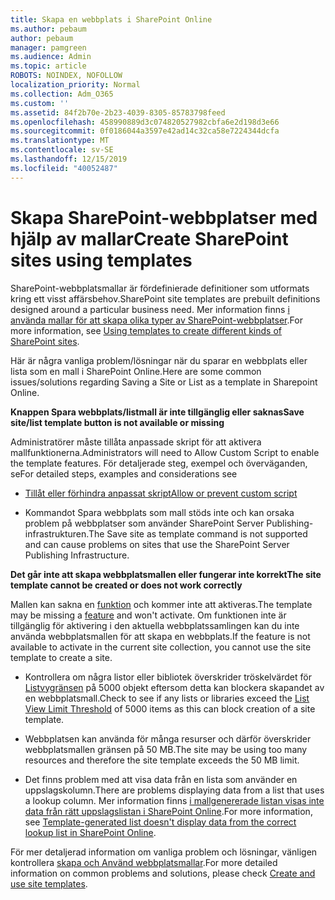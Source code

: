 ```yaml
---
title: Skapa en webbplats i SharePoint Online
ms.author: pebaum
author: pebaum
manager: pamgreen
ms.audience: Admin
ms.topic: article
ROBOTS: NOINDEX, NOFOLLOW
localization_priority: Normal
ms.collection: Adm_O365
ms.custom: ''
ms.assetid: 84f2b70e-2b23-4039-8305-85783798feed
ms.openlocfilehash: 458990889d3c074820527982cbfa6e2d198d3e66
ms.sourcegitcommit: 0f0186044a3597e42ad14c32ca58e7224344dcfa
ms.translationtype: MT
ms.contentlocale: sv-SE
ms.lasthandoff: 12/15/2019
ms.locfileid: "40052487"
---
```

# <a name="create-sharepoint-sites-using-templates"></a><span data-ttu-id="60587-102">Skapa SharePoint-webbplatser med hjälp av mallar</span><span class="sxs-lookup"><span data-stu-id="60587-102">Create SharePoint sites using templates</span></span>

<span data-ttu-id="60587-103">SharePoint-webbplatsmallar är fördefinierade definitioner som utformats kring ett visst affärsbehov.</span><span class="sxs-lookup"><span data-stu-id="60587-103">SharePoint site templates are prebuilt definitions designed around a particular business need.</span></span> <span data-ttu-id="60587-104">Mer information finns [i använda mallar för att skapa olika typer av SharePoint-webbplatser](https://support.office.com/article/using-templates-to-create-different-kinds-of-sharepoint-sites-449eccec-ff99-4cf3-b62e-dcfee37e8da4).</span><span class="sxs-lookup"><span data-stu-id="60587-104">For more information, see [Using templates to create different kinds of SharePoint sites](https://support.office.com/article/using-templates-to-create-different-kinds-of-sharepoint-sites-449eccec-ff99-4cf3-b62e-dcfee37e8da4).</span></span>

<span data-ttu-id="60587-105">Här är några vanliga problem/lösningar när du sparar en webbplats eller lista som en mall i SharePoint Online.</span><span class="sxs-lookup"><span data-stu-id="60587-105">Here are some common issues/solutions regarding Saving a Site or List as a template in Sharepoint Online.</span></span> 

<span data-ttu-id="60587-106">**Knappen Spara webbplats/listmall är inte tillgänglig eller saknas**</span><span class="sxs-lookup"><span data-stu-id="60587-106">**Save site/list template button is not available or missing**</span></span>

<span data-ttu-id="60587-107">Administratörer måste tillåta anpassade skript för att aktivera mallfunktionerna.</span><span class="sxs-lookup"><span data-stu-id="60587-107">Administrators will need to Allow Custom Script to enable the template features.</span></span> <span data-ttu-id="60587-108">För detaljerade steg, exempel och överväganden, se</span><span class="sxs-lookup"><span data-stu-id="60587-108">For detailed steps, examples and considerations see</span></span> 

- [<span data-ttu-id="60587-109">Tillåt eller förhindra anpassat skript</span><span class="sxs-lookup"><span data-stu-id="60587-109">Allow or prevent custom script</span></span>](https://docs.microsoft.com/sharepoint/allow-or-prevent-custom-script)

- <span data-ttu-id="60587-110">Kommandot Spara webbplats som mall stöds inte och kan orsaka problem på webbplatser som använder SharePoint Server Publishing-infrastrukturen.</span><span class="sxs-lookup"><span data-stu-id="60587-110">The Save site as template command is not supported and can cause problems on sites that use the SharePoint Server Publishing Infrastructure.</span></span>

<span data-ttu-id="60587-111">**Det går inte att skapa webbplatsmallen eller fungerar inte korrekt**</span><span class="sxs-lookup"><span data-stu-id="60587-111">**The site template cannot be created or does not work correctly**</span></span>

<span data-ttu-id="60587-112">Mallen kan sakna en [funktion](https://social.technet.microsoft.com/wiki/contents/articles/14423.sharepoint-2013-existing-features-guid.aspx) och kommer inte att aktiveras.</span><span class="sxs-lookup"><span data-stu-id="60587-112">The template may be missing a [feature](https://social.technet.microsoft.com/wiki/contents/articles/14423.sharepoint-2013-existing-features-guid.aspx) and won't activate.</span></span> <span data-ttu-id="60587-113">Om funktionen inte är tillgänglig för aktivering i den aktuella webbplatssamlingen kan du inte använda webbplatsmallen för att skapa en webbplats.</span><span class="sxs-lookup"><span data-stu-id="60587-113">If the feature is not available to activate in the current site collection, you cannot use the site template to create a site.</span></span>

- <span data-ttu-id="60587-114">Kontrollera om några listor eller bibliotek överskrider tröskelvärdet för [Listvygränsen](https://support.office.com/article/Manage-large-lists-and-libraries-in-SharePoint-B8588DAE-9387-48C2-9248-C24122F07C59) på 5000 objekt eftersom detta kan blockera skapandet av en webbplatsmall.</span><span class="sxs-lookup"><span data-stu-id="60587-114">Check to see if any lists or libraries exceed the [List View Limit Threshold](https://support.office.com/article/Manage-large-lists-and-libraries-in-SharePoint-B8588DAE-9387-48C2-9248-C24122F07C59) of 5000 items as this can block creation of a site template.</span></span>

- <span data-ttu-id="60587-115">Webbplatsen kan använda för många resurser och därför överskrider webbplatsmallen gränsen på 50 MB.</span><span class="sxs-lookup"><span data-stu-id="60587-115">The site may be using too many resources and therefore the site template exceeds the 50 MB limit.</span></span>


- <span data-ttu-id="60587-116">Det finns problem med att visa data från en lista som använder en uppslagskolumn.</span><span class="sxs-lookup"><span data-stu-id="60587-116">There are problems displaying data from a list that uses a lookup column.</span></span> <span data-ttu-id="60587-117">Mer information finns [i mallgenererade listan visas inte data från rätt uppslagslistan i SharePoint Online](https://docs.microsoft.com/sharepoint/support/lists-and-libraries/template-generated-list-incorrect-data).</span><span class="sxs-lookup"><span data-stu-id="60587-117">For more information, see [Template-generated list doesn't display data from the correct lookup list in SharePoint Online](https://docs.microsoft.com/sharepoint/support/lists-and-libraries/template-generated-list-incorrect-data).</span></span>

<span data-ttu-id="60587-118">För mer detaljerad information om vanliga problem och lösningar, vänligen kontrollera [skapa och Använd webbplatsmallar](https://support.office.com/article/Create-and-use-site-templates-60371B0F-00E0-4C49-A844-34759EBDD989).</span><span class="sxs-lookup"><span data-stu-id="60587-118">For more detailed information on common problems and solutions, please check [Create and use site templates](https://support.office.com/article/Create-and-use-site-templates-60371B0F-00E0-4C49-A844-34759EBDD989).</span></span>




